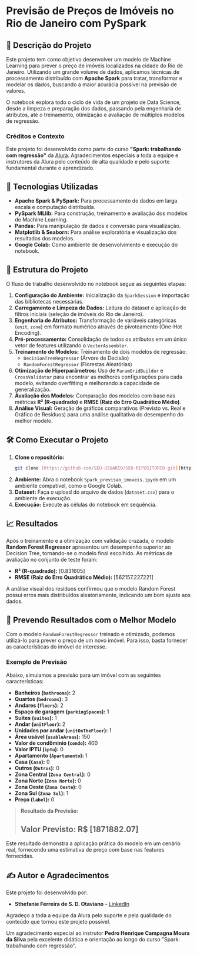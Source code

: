 # Previsão de Preços de Imóveis no Rio de Janeiro com PySpark

## 📝 Descrição do Projeto

Este projeto tem como objetivo desenvolver um modelo de Machine Learning para prever o preço de imóveis localizados na cidade do Rio de Janeiro. Utilizando um grande volume de dados, aplicamos técnicas de processamento distribuído com **Apache Spark** para tratar, transformar e modelar os dados, buscando a maior acurácia possível na previsão de valores.

O notebook explora todo o ciclo de vida de um projeto de Data Science, desde a limpeza e preparação dos dados, passando pela engenharia de atributos, até o treinamento, otimização e avaliação de múltiplos modelos de regressão.

### Créditos e Contexto

Este projeto foi desenvolvido como parte do curso **"Spark: trabalhando com regressão"** da [Alura](https://www.alura.com.br). Agradecimentos especiais a toda a equipe e instrutores da Alura pelo conteúdo de alta qualidade e pelo suporte fundamental durante o aprendizado.

## 🚀 Tecnologias Utilizadas

- **Apache Spark & PySpark:** Para processamento de dados em larga escala e computação distribuída.
- **PySpark MLlib:** Para construção, treinamento e avaliação dos modelos de Machine Learning.
- **Pandas:** Para manipulação de dados e conversão para visualização.
- **Matplotlib & Seaborn:** Para análise exploratória e visualização dos resultados dos modelos.
- **Google Colab:** Como ambiente de desenvolvimento e execução do notebook.

## 📂 Estrutura do Projeto

O fluxo de trabalho desenvolvido no notebook segue as seguintes etapas:

1.  **Configuração do Ambiente:** Inicialização da `SparkSession` e importação das bibliotecas necessárias.
2.  **Carregamento e Limpeza de Dados:** Leitura do dataset e aplicação de filtros iniciais (seleção de imóveis do Rio de Janeiro).
3.  **Engenharia de Atributos:** Transformação de variáveis categóricas (`unit`, `zone`) em formato numérico através de pivoteamento (One-Hot Encoding).
4.  **Pré-processamento:** Consolidação de todos os atributos em um único vetor de features utilizando o `VectorAssembler`.
5.  **Treinamento de Modelos:** Treinamento de dois modelos de regressão:
    * `DecisionTreeRegressor` (Árvore de Decisão)
    * `RandomForestRegressor` (Florestas Aleatórias)
6.  **Otimização de Hiperparâmetros:** Uso de `ParamGridBuilder` e `CrossValidator` para encontrar as melhores configurações para cada modelo, evitando overfitting e melhorando a capacidade de generalização.
7.  **Avaliação dos Modelos:** Comparação dos modelos com base nas métricas **R² (R-quadrado)** e **RMSE (Raiz do Erro Quadrático Médio)**.
8.  **Análise Visual:** Geração de gráficos comparativos (Previsto vs. Real e Gráfico de Resíduos) para uma análise qualitativa do desempenho do melhor modelo.

## 🛠️ Como Executar o Projeto

1.  **Clone o repositório:**
    ```bash
    git clone [https://github.com/SEU-USUARIO/SEU-REPOSITORIO.git](https://github.com/SEU-USUARIO/SEU-REPOSITORIO.git)
    ```
2.  **Ambiente:** Abra o notebook `Spark_previsao_imoveis.ipynb` em um ambiente compatível, como o Google Colab.
3.  **Dataset:** Faça o upload do arquivo de dados (`dataset.csv`) para o ambiente de execução.
4.  **Execução:** Execute as células do notebook em sequência.

## 📈 Resultados

Após o treinamento e a otimização com validação cruzada, o modelo **Random Forest Regressor** apresentou um desempenho superior ao Decision Tree, tornando-se o modelo final escolhido. As métricas de avaliação no conjunto de teste foram:

* **R² (R-quadrado):** [0.831605]
* **RMSE (Raiz do Erro Quadrático Médio):** [562157.227221]

A análise visual dos resíduos confirmou que o modelo Random Forest possui erros mais distribuídos aleatoriamente, indicando um bom ajuste aos dados.

## 🔮 Prevendo Resultados com o Melhor Modelo

Com o modelo `RandomForestRegressor` treinado e otimizado, podemos utilizá-lo para prever o preço de um novo imóvel. Para isso, basta fornecer as características do imóvel de interesse.

### Exemplo de Previsão

Abaixo, simulamos a previsão para um imóvel com as seguintes características:

* **Banheiros (`bathrooms`):** 2
* **Quartos (`bedrooms`):** 3
* **Andares (`floors`):** 2
* **Espaço de garagem (`parkingSpaces`):** 1
* **Suítes (`suites`):** 1
* **Andar (`unitFloor`):** 2
* **Unidades por andar (`unitOnTheFloor`):** 1
* **Área usável (`usableAreas`):** 150
* **Valor de condôminio (`condo`):** 400
* **Valor IPTU (`iptu`):** 0
* **Apartamento (`Apartamento`):** 1
* **Casa (`Casa`):** 0
* **Outros (`Outros`):** 0
* **Zona Central (`Zona Central`):** 0
* **Zona Norte (`Zona Norte`):** 0
* **Zona Oeste (`Zona Oeste`):** 0
* **Zona Sul (`Zona Sul`):** 1
* **Preço (`label`):** 0

> **Resultado da Previsão:**
>
> ## **Valor Previsto: R$ [1871882.07]**

Este resultado demonstra a aplicação prática do modelo em um cenário real, fornecendo uma estimativa de preço com base nas features fornecidas.

## ✍️ Autor e Agradecimentos

Este projeto foi desenvolvido por:

* **Sthefanie Ferreira de S. D. Otaviano** - [LinkedIn](https://linkedin.com/in/sthefanie-ferreira-de-s-d-otaviano-976a59206)

Agradeço a toda a equipe da Alura pelo suporte e pela qualidade do conteúdo que tornou este projeto possível.

Um agradecimento especial ao instrutor **Pedro Henrique Campagna Moura da Silva** pela excelente didática e orientação ao longo do curso "Spark: trabalhando com regressão".
